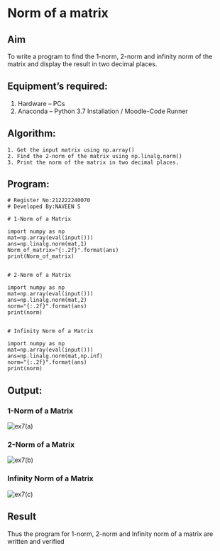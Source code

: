 # Norm of a matrix
## Aim
To write a program to find the 1-norm, 2-norm and infinity norm of the matrix and display the result in two decimal places.
## Equipment’s required:
1.	Hardware – PCs
2.	Anaconda – Python 3.7 Installation / Moodle-Code Runner
## Algorithm:
	1. Get the input matrix using np.array()   
    2. Find the 2-norm of the matrix using np.linalg.norm()
	3. Print the norm of the matrix in two decimal places.
## Program:
```
# Register No:212222240070
# Developed By:NAVEEN S

# 1-Norm of a Matrix

import numpy as np
mat=np.array(eval(input()))
ans=np.linalg.norm(mat,1)
Norm_of_matrix="{:.2f}".format(ans)
print(Norm_of_matrix)


# 2-Norm of a Matrix

import numpy as np
mat=np.array(eval(input()))
ans=np.linalg.norm(mat,2)
norm="{:.2f}".format(ans)
print(norm)


# Infinity Norm of a Matrix

import numpy as np
mat=np.array(eval(input()))
ans=np.linalg.norm(mat,np.inf)
norm="{:.2f}".format(ans)
print(norm)
```
## Output:
### 1-Norm of a Matrix
![ex7(a)](https://github.com/Naveensrinivasan07/Norm-of-a-matrix/assets/119475891/89a24163-f40c-4abe-ba9f-4c0ed2c76fbd)

### 2-Norm of a Matrix
![ex7(b)](https://github.com/Naveensrinivasan07/Norm-of-a-matrix/assets/119475891/0b51c780-0d9d-4077-9cf0-91b1e5bd517e)

### Infinity Norm of a Matrix
![ex7(c)](https://github.com/Naveensrinivasan07/Norm-of-a-matrix/assets/119475891/b5b4e2b6-7964-4de3-ba1c-92770727c05c)

## Result
Thus the program for 1-norm, 2-norm and Infinity norm of a matrix are written and verified
